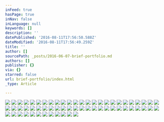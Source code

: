 ```yaml
---
inFeed: true
hasPage: true
inNav: false
inLanguage: null
keywords: []
description: ''
datePublished: '2016-08-11T17:56:50.588Z'
dateModified: '2016-08-11T17:56:49.259Z'
title: ''
author: []
sourcePath: _posts/2016-06-07-brief-portfolio.md
authors: []
publisher: {}
via: {}
starred: false
url: brief-portfolio/index.html
_type: Article

---
```

![](https://the-grid-user-content.s3-us-west-2.amazonaws.com/9047b805-4ff6-456c-bfdd-2011a43a54c0.jpg)
![](https://the-grid-user-content.s3-us-west-2.amazonaws.com/f6e38583-ef5a-4116-9415-722dd291c9b3.jpg)
![](https://the-grid-user-content.s3-us-west-2.amazonaws.com/9044a36f-8bd4-40e3-9add-596ecb94be4f.jpg)
![](https://the-grid-user-content.s3-us-west-2.amazonaws.com/4c4dd808-d80d-4deb-a689-8bbb051970e7.jpg)
![](https://the-grid-user-content.s3-us-west-2.amazonaws.com/05ca8f64-9f50-4806-b9f8-2ed3f9df1b61.jpg)
![](https://the-grid-user-content.s3-us-west-2.amazonaws.com/d63e4a62-4ce5-4730-8f09-05d31173daa3.jpg)
![](https://the-grid-user-content.s3-us-west-2.amazonaws.com/03e1c978-5705-4b40-ba37-bf1be7936417.jpg)
![](https://the-grid-user-content.s3-us-west-2.amazonaws.com/2b92368b-6c66-4d45-955f-c2a8a8e9bc6b.jpg)
![](https://the-grid-user-content.s3-us-west-2.amazonaws.com/b0aa5f55-8827-4cb1-8883-d989b018b2c6.jpg)
![](https://the-grid-user-content.s3-us-west-2.amazonaws.com/be6d8126-fe6c-47f5-bdd7-4a736ad1aefd.jpg)
![](https://the-grid-user-content.s3-us-west-2.amazonaws.com/2bf4b970-53d3-4fcc-9fc5-34161ee0514e.jpg)
![](https://the-grid-user-content.s3-us-west-2.amazonaws.com/a4bb1175-0600-4d82-9426-5f6ddee2d40d.jpg)
![](https://the-grid-user-content.s3-us-west-2.amazonaws.com/62a15347-8fae-4a1b-b249-875e248e15fa.jpg)
![](https://the-grid-user-content.s3-us-west-2.amazonaws.com/b7c98d86-789f-454f-a104-372b484d7667.jpg)
![](https://the-grid-user-content.s3-us-west-2.amazonaws.com/21811d14-0f77-4c9b-ac0f-cf6d2721993b.jpg)
![](https://the-grid-user-content.s3-us-west-2.amazonaws.com/812f16b8-34fa-4544-b6a1-8b2219cd437d.jpg)
![](https://the-grid-user-content.s3-us-west-2.amazonaws.com/d8a99524-b9ef-4e9b-a88a-ccd172021891.jpg)
![](https://the-grid-user-content.s3-us-west-2.amazonaws.com/e5bc1508-620b-492a-89b0-cd339f268044.jpg)
![](https://the-grid-user-content.s3-us-west-2.amazonaws.com/196e0cc4-7b71-475a-b1b0-bef0b1936e52.jpg)
![](https://the-grid-user-content.s3-us-west-2.amazonaws.com/033122c3-019a-444e-946d-a4a4672cec1d.jpg)
![](https://the-grid-user-content.s3-us-west-2.amazonaws.com/47aa2b70-35ce-4844-bded-b50e9a7de731.jpg)
![](https://the-grid-user-content.s3-us-west-2.amazonaws.com/d43f08cf-983e-4c4e-80c0-fe52d57b3733.jpg)
![](https://the-grid-user-content.s3-us-west-2.amazonaws.com/1081673f-89cd-4efa-a159-e0103c428202.jpg)
![](https://the-grid-user-content.s3-us-west-2.amazonaws.com/c71b4996-96a7-4b0f-b5cd-901585c87fa2.jpg)
![](https://the-grid-user-content.s3-us-west-2.amazonaws.com/efb480f3-1c8a-4704-9310-7a5f31142caf.jpg)
![](https://the-grid-user-content.s3-us-west-2.amazonaws.com/7a138925-81da-403b-81af-944846e77843.jpg)
![](https://the-grid-user-content.s3-us-west-2.amazonaws.com/803b8c36-a004-49d8-8eb3-5da2a3e02553.jpg)
![](https://the-grid-user-content.s3-us-west-2.amazonaws.com/4333697c-7226-44a2-b6cd-9a4c1b395113.jpg)
![](https://the-grid-user-content.s3-us-west-2.amazonaws.com/56ce5906-abae-4770-9efa-eda01711029e.jpg)
![](https://the-grid-user-content.s3-us-west-2.amazonaws.com/110263dc-ec07-4617-a42b-0dd15d1bb7de.jpg)
![](https://the-grid-user-content.s3-us-west-2.amazonaws.com/0e938f82-98c0-440a-a63a-7c87d0df1fbf.jpg)
![](https://the-grid-user-content.s3-us-west-2.amazonaws.com/aa1ae14b-031d-47a3-a6bf-100baea91f72.jpg)
![](https://the-grid-user-content.s3-us-west-2.amazonaws.com/c043e635-9bc5-47a9-9df2-619e4f0e73b9.jpg)
![](https://the-grid-user-content.s3-us-west-2.amazonaws.com/8e2e1f00-4771-4f56-b1de-25c9ec08e34b.jpg)
![](https://the-grid-user-content.s3-us-west-2.amazonaws.com/6e242825-d161-4a3a-951d-752ea39e3702.jpg)
![](https://the-grid-user-content.s3-us-west-2.amazonaws.com/096c9c7b-c21a-4462-9c0f-64ab5f40792d.jpg)
![](https://the-grid-user-content.s3-us-west-2.amazonaws.com/ab124ec0-4753-4190-ac02-79d1bd50248d.jpg)
![](https://the-grid-user-content.s3-us-west-2.amazonaws.com/30a4a040-c58f-4435-9a5b-b0277896f57f.jpg)
![](https://the-grid-user-content.s3-us-west-2.amazonaws.com/b977a712-f2ae-4263-bc01-9440e94f65e1.jpg)
![](https://the-grid-user-content.s3-us-west-2.amazonaws.com/44699560-cc27-4289-bd5e-808d446dd393.jpg)
![](https://the-grid-user-content.s3-us-west-2.amazonaws.com/79f7ceab-b4aa-40c4-97a9-442c42ec6a88.jpg)
![](https://the-grid-user-content.s3-us-west-2.amazonaws.com/5db40287-0ab6-4910-b5f1-40fa7dfc0bd0.jpg)
![](https://the-grid-user-content.s3-us-west-2.amazonaws.com/2dade491-b984-48af-ab49-32d9fed7a5a7.jpg)
![](https://the-grid-user-content.s3-us-west-2.amazonaws.com/6adbe611-fc3b-4d18-9957-4b5dd7a8bf8d.jpg)
![](https://the-grid-user-content.s3-us-west-2.amazonaws.com/e053ce57-5135-46eb-90a8-e63519ed13cd.jpg)
![](https://the-grid-user-content.s3-us-west-2.amazonaws.com/2bb9ba5e-d38f-4c1d-b40f-3cc22e89d2fa.jpg)
![](https://the-grid-user-content.s3-us-west-2.amazonaws.com/d6a536aa-8b59-46ae-bc8e-f8abb2cde810.jpg)
![](https://the-grid-user-content.s3-us-west-2.amazonaws.com/13c4fa40-2b8f-479a-9299-15879b653e7e.jpg)
![](https://the-grid-user-content.s3-us-west-2.amazonaws.com/5a490772-4ef6-46bb-9c37-7f77cd1de14e.jpg)
![](https://the-grid-user-content.s3-us-west-2.amazonaws.com/dd5a4176-06d8-41ad-ab40-096eab7bc3b1.jpg)
![](https://the-grid-user-content.s3-us-west-2.amazonaws.com/7cba6399-b6be-4e62-b93f-c3ae1a299b3a.jpg)
![](https://the-grid-user-content.s3-us-west-2.amazonaws.com/abdd46fc-6da1-4015-90ff-1645abd04912.jpg)
![](https://the-grid-user-content.s3-us-west-2.amazonaws.com/6ba56eff-14dc-4cb3-b6eb-3641ba70354d.jpg)
![](https://the-grid-user-content.s3-us-west-2.amazonaws.com/36567df8-0e85-43c1-be1a-019d229ab6e6.jpg)
![](https://the-grid-user-content.s3-us-west-2.amazonaws.com/e654391d-baac-4e11-86cf-160f262fec78.jpg)
![](https://the-grid-user-content.s3-us-west-2.amazonaws.com/accae73f-7507-4930-aeeb-eed3bb5259b8.jpg)
![](https://the-grid-user-content.s3-us-west-2.amazonaws.com/5c40d02e-28d4-4c2f-9e5c-8610c4242139.jpg)
![](https://the-grid-user-content.s3-us-west-2.amazonaws.com/1255f62b-bb6f-45e9-b2f5-a4c0770323d5.jpg)
![](https://the-grid-user-content.s3-us-west-2.amazonaws.com/6eefe4f0-fc7e-4500-a17c-6add170b1d6e.jpg)
![](https://the-grid-user-content.s3-us-west-2.amazonaws.com/d0995bf5-df92-458f-9bdc-00180ffcc6ae.jpg)
![](https://the-grid-user-content.s3-us-west-2.amazonaws.com/8e0cac37-bb57-47f0-998c-3a7db644c439.jpg)
![](https://the-grid-user-content.s3-us-west-2.amazonaws.com/f61fdcf5-e554-4133-b395-a410bf80d932.jpg)